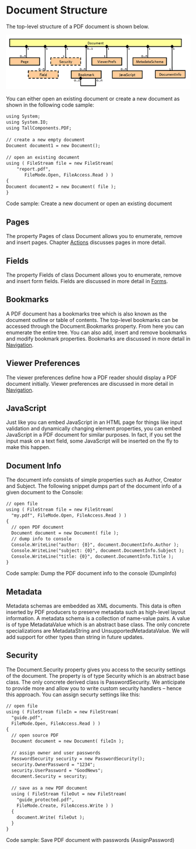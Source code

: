 # Document Structure

The top-level structure of a PDF document is shown below.

![document-structure](/guide/pdfkit/media/document-structure.png)

You can either open an existing document or create a new document as shown in the following code sample:

```
using System;
using System.IO;
using TallComponents.PDF;

// create a new empty document
Document document1 = new Document();

// open an existing document
using ( FileStream file = new FileStream(
    "report.pdf",
       FileMode.Open, FileAccess.Read ) )
{            
Document document2 = new Document( file );
}
```

Code sample: Create a new document or open an existing document

## Pages

The property Pages of class Document allows you to enumerate, remove and insert pages. Chapter [Actions](actions) discusses pages in more detail.

## Fields

The property Fields of class Document allows you to enumerate, remove and insert form fields. Fields are discussed in more detail in <a href="forms">Forms</a>.

## Bookmarks

A PDF document has a bookmarks tree which is also known as the document outline or table of contents. The top-level bookmarks can be accessed through the Document.Bookmarks property. From here you can enumerate the entire tree. You can also add, insert and remove bookmarks and modify bookmark properties. Bookmarks are discussed in more detail in <a href="navigation">Navigation</a>.

## Viewer Preferences

The viewer preferences define how a PDF reader should display a PDF document initially. Viewer preferences are discussed in more detail in <a href="navigation">Navigation</a>.

## JavaScript

Just like you can embed JavaScript in an HTML page for things like input validation and dynamically changing element properties, you can embed JavaScript in a PDF document for similar purposes. In fact, if you set the input mask on a text field, some JavaScript will be inserted on the fly to make this happen.

## Document Info

The document info consists of simple properties such as Author, Creator and Subject. The following snippet dumps part of the document info of a given document to the Console:

```
// open file 
using ( FileStream file = new FileStream(
  "my.pdf", FileMode.Open, FileAccess.Read ) )
{
  // open PDF document
  Document document = new Document( file );
  // dump info to console
  Console.WriteLine("author: {0}", document.DocumentInfo.Author );
  Console.WriteLine("subject: {0}", document.DocumentInfo.Subject );
  Console.WriteLine("title: {0}", document.DocumentInfo.Title );
}
```

Code sample: Dump the PDF document info to the console (DumpInfo)

## Metadata

Metadata schemas are embedded as XML documents. This data is often inserted by PDF producers to preserve metadata such as high-level layout information. A metadata schema is a collection of name-value pairs. A value is of type MetadataValue which is an abstract base class. The only concrete specializations are MetadataString and UnsupportedMetadataValue. We will add support for other types than string in future updates.

## Security

The Document.Security property gives you access to the security settings of the document. The property is of type Security which is an abstract base class. The only concrete derived class is PasswordSecurity. We anticipate to provide more and allow you to write custom security handlers – hence this approach. You can assign securty settings like this:

```
// open file 
using ( FileStream fileIn = new FileStream( 
  "guide.pdf",
  FileMode.Open, FileAccess.Read ) )
{
  // open source PDF
  Document document = new Document( fileIn );

  // assign owner and user passwords
  PasswordSecurity security = new PasswordSecurity();
  security.OwnerPassword = "1234";
  security.UserPassword = "GoodNews";
  document.Security = security;

  // save as a new PDF document
  using ( FileStream fileOut = new FileStream( 
    "guide_protected.pdf", 
    FileMode.Create, FileAccess.Write ) )
  {
    document.Write( fileOut );
  }
}
```

Code sample: Save PDF document with passwords (AssignPassword)


